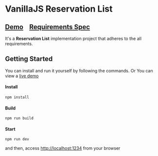 # VanillaJS Reservation List

## [Demo](https://tabling-reservation-list.netlify.app)&nbsp;&nbsp;&nbsp;&nbsp;[Requirements Spec](./REQUIREMENTS.md)

It's a **Reservation List** implementation project that adheres to the all requirements.

## Getting Started

You can install and run it yourself by following the commands. Or You can view a [live demo](https://tabling-reservation-list.netlify.app)

#### Install

```
npm install
```

#### Build

```
npm run build
```

#### Start

```
npm run dev
```

and then, access [http://localhost:1234](http://localhost:1234) from your browser
